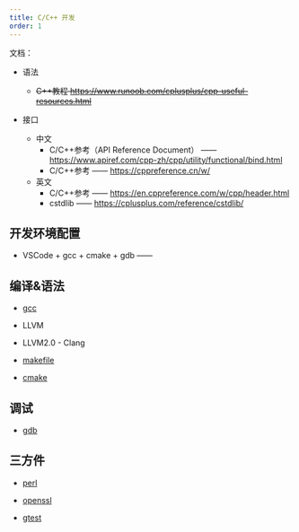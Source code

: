 ```yaml
---
title: C/C++ 开发
order: 1
---
```


文档：

+ 语法
  + ~~C++教程 <https://www.runoob.com/cplusplus/cpp-useful-resources.html>~~

+ 接口
  + 中文
    + C/C++参考（API Reference Document） —— <https://www.apiref.com/cpp-zh/cpp/utility/functional/bind.html>
    + C/C++参考 —— <https://cppreference.cn/w/>
  + 英文
    + C/C++参考 —— <https://en.cppreference.com/w/cpp/header.html>
    + cstdlib —— <https://cplusplus.com/reference/cstdlib/>

## 开发环境配置

+ VSCode + gcc + cmake + gdb —— <RepoLink path="/code/demo-c-base/demo-01-workspace/wk/README.md" />

## 编译&语法

<!-- todo
详解三大编译器：gcc、llvm 和 clang | <https://zhuanlan.zhihu.com/p/357803433>
-->

+ [gcc](./gcc.md)
+ LLVM
+ LLVM2.0 - Clang

+ [makefile](./makefile.md)
+ [cmake](./cmake.md)

## 调试

+ [gdb](./gdb.md)

## 三方件

+ [perl](./lib-perl/README.md)
+ [openssl](./lib-openssl/README.md)

+ [gtest](./lib-gtest/README.md)
